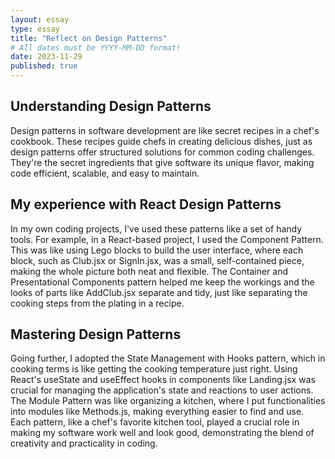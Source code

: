 ```yaml
---
layout: essay
type: essay
title: "Reflect on Design Patterns"
# All dates must be YYYY-MM-DD format!
date: 2023-11-29
published: true
---
```



## Understanding Design Patterns
Design patterns in software development are like secret recipes in a chef's cookbook. These recipes guide chefs in creating delicious dishes, just as design patterns offer structured solutions for common coding challenges. They're the secret ingredients that give software its unique flavor, making code efficient, scalable, and easy to maintain.

## My experience with React Design Patterns
In my own coding projects, I've used these patterns like a set of handy tools. For example, in a React-based project, I used the Component Pattern. This was like using Lego blocks to build the user interface, where each block, such as Club.jsx or SignIn.jsx, was a small, self-contained piece, making the whole picture both neat and flexible. The Container and Presentational Components pattern helped me keep the workings and the looks of parts like AddClub.jsx separate and tidy, just like separating the cooking steps from the plating in a recipe.

## Mastering Design Patterns
Going further, I adopted the State Management with Hooks pattern, which in cooking terms is like getting the cooking temperature just right. Using React's useState and useEffect hooks in components like Landing.jsx was crucial for managing the application's state and reactions to user actions. The Module Pattern was like organizing a kitchen, where I put functionalities into modules like Methods.js, making everything easier to find and use. Each pattern, like a chef's favorite kitchen tool, played a crucial role in making my software work well and look good, demonstrating the blend of creativity and practicality in coding.
